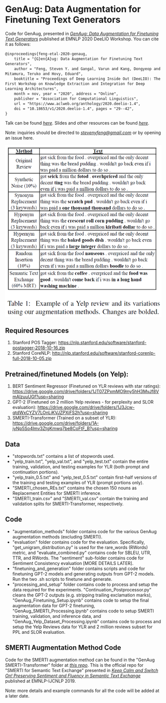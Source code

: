 # GenAug: Data Augmentation for Finetuning Text Generators
Code for GenAug, presented in [*GenAug: Data Augmentation for Finetuning Text Generators*](https://arxiv.org/abs/2010.01794) published at EMNLP 2020 DeeLIO Workshop. You can cite it as follows:
```
@inproceedings{feng-etal-2020-genaug,
    title = "{G}en{A}ug: Data Augmentation for Finetuning Text Generators",
    author = "Feng, Steven Y. and Gangal, Varun and Kang, Dongyeop and Mitamura, Teruko and Hovy, Eduard",
    booktitle = "Proceedings of Deep Learning Inside Out (DeeLIO): The First Workshop on Knowledge Extraction and Integration for Deep Learning Architectures",
    month = nov, year = "2020", address = "Online",
    publisher = "Association for Computational Linguistics",
    url = "https://www.aclweb.org/anthology/2020.deelio-1.4",
    doi = "10.18653/v1/2020.deelio-1.4", pages = "29--42",
}
```
Talk can be found [*here*](https://slideslive.com/38939727/genaug-data-augmentation-for-finetuning-text-generators). Slides and other resources can be found [*here*](https://styfeng.github.io/).

Note: inquiries should be directed to [*stevenyfeng@gmail.com*](mailto:stevenyfeng@gmail.com) or by opening an issue here.

![chart](GenAug_chart.png)

## Required Resources
1. Stanford POS Tagger: https://nlp.stanford.edu/software/stanford-postagger-2018-10-16.zip
2. Stanford CoreNLP: http://nlp.stanford.edu/software/stanford-corenlp-full-2018-10-05.zip

## Pretrained/finetuned Models (on Yelp):
1. BERT Sentiment Regressor (Finetuned on YLR reviews with star ratings): https://drive.google.com/drive/folders/1JT07ZPxmMO9my5hH3MvJf8VmAlzuuUGf?usp=sharing
2. GPT-2 (Finetuned on 2 million Yelp reviews - for perplexity and SLOR evaluation): https://drive.google.com/drive/folders/1J3Jcw-qtdWxCYZV7LOnLjKVJZPXiFS2h?usp=sharing
3. SMERTI-Transformer (Trained on a subset of YLR): https://drive.google.com/drive/folders/1A-jyNp5So4lmv3ZtgKmwq7be8CoFtF_B?usp=sharing

## Data
- "stopwords.txt" contains a list of stopwords used.
- "yelp_train.txt", "yelp_val.txt", and "yelp_test.txt" contain the entire training, validation, and testing examples for YLR (both prompt and continuation portions).
- "yelp_train_0.5.txt" and "yelp_test_0.5.txt" contain first-half versions of the training and testing examples of YLR (prompt portions only).
- "SMERTI_chosen_REs.txt" contains the chosen 150 nouns as Replacement Entities for SMERTI inference.
- "SMERTI_train.csv" and "SMERTI_val.csv" contain the training and validation splits for SMERTI-Transformer, respectively.

## Code
- "augmentation_methods" folder contains code for the various GenAug augmentation methods (excluding SMERTI).
- "evaluation" folder contains code for the evaluation. Specifically, "get_unigram_distribution.py" is used for the rare_words (RWords) metric, and "evaluate_combined.py" contains code for SBLEU, UTR, TTR, and RWords. The "sentiment" sub-folder contains code for Sentiment Consistency evaluation [MORE DETAILS LATER].
- "finetuning_and_generation" folder contains scripts and code for finetuning GPT-2 models and generating outputs from GPT-2 models. Run the two .sh scripts to finetune and generate.
- "processing_and_setup" folder contains code to process and setup the data required for the experiments. "Continuation_Postprocessor.py" cleans the GPT-2 outputs (e.g. stripping trailing exclamation marks), "GenAug_Finetuning_Setup.ipynb" contains code to setup the final augmentation data for GPT-2 finetuning, "GenAug_SMERTI_Processing.ipynb" contains code to setup SMERTI training, validation, and inference data, and "GenAug_Yelp_Dataset_Processing.ipynb" contains code to process and setup the Yelp Reviews data for YLR and 2 million reviews subset for PPL and SLOR evaluation.

## SMERTI Augmentation Method Code
Code for the SMERTI augmentation method can be found in the "GenAug SMERTI-Transformer" folder at [*this repo*](https://github.com/styfeng/SMERTI).
This is the official repo for "SMERTI for Semantic Text Exchange" presented in [*Keep Calm and Switch On! Preserving Sentiment and Fluency in Semantic Text Exchange*](https://www.aclweb.org/anthology/D19-1272/) published at EMNLP-IJCNLP 2019.

Note: more details and example commands for all the code will be added at a later date.

